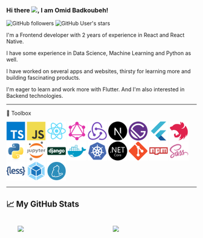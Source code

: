 ### Hi there <img src="https://raw.githubusercontent.com/MartinHeinz/MartinHeinz/master/wave.gif" width="30px">, I am Omid Badkoubeh!

![GitHub followers](https://img.shields.io/github/followers/OmidBadkoubeh?style=for-the-badge) ![GitHub User's stars](https://img.shields.io/github/stars/OmidBadkoubeh?style=for-the-badge)

I'm a Frontend developer with 2 years of experience in React and React Native.

I have some experience in Data Science, Machine Learning and Python as well. 

I have worked on several apps and websites, thirsty for learning more and building fascinating products.

I'm eager to learn and work more with Flutter. And I'm also interested in Backend technologies.

---

🧰 Toolbox

<img src="https://github.com/devicons/devicon/blob/c7d326b6009e60442abc35fa45706d6f30ee4c8e/icons/typescript/typescript-original.svg" alt="Typescript Logo" width="50" height="50" /> <img src="https://github.com/devicons/devicon/blob/c7d326b6009e60442abc35fa45706d6f30ee4c8e/icons/javascript/javascript-original.svg" alt="Javascript Logo" width="50" height="50" /> <img src="https://github.com/devicons/devicon/blob/c7d326b6009e60442abc35fa45706d6f30ee4c8e/icons/react/react-original.svg" alt="React Logo" width="50" height="50" /> <img src="https://github.com/devicons/devicon/blob/c7d326b6009e60442abc35fa45706d6f30ee4c8e/icons/graphql/graphql-plain.svg" alt="GraphQL Logo" width="50" height="50" /> <img src="https://github.com/devicons/devicon/blob/c7d326b6009e60442abc35fa45706d6f30ee4c8e/icons/redux/redux-original.svg" alt="Redux Logo" width="50" height="50" /> <img src="https://github.com/devicons/devicon/blob/c7d326b6009e60442abc35fa45706d6f30ee4c8e/icons/nextjs/nextjs-original.svg" alt="NextJS Logo" width="50" height="50" /> <img src="https://github.com/devicons/devicon/blob/c7d326b6009e60442abc35fa45706d6f30ee4c8e/icons/gatsby/gatsby-plain.svg" alt="Gatsby Logo" width="50" height="50" /> <img src="https://github.com/devicons/devicon/blob/c7d326b6009e60442abc35fa45706d6f30ee4c8e/icons/flutter/flutter-original.svg" alt="Flutter Logo" width="50" height="50" /> <img src="https://github.com/guiseek/dev-logos.svg/blob/7eb5574ae509766ab64196776845c047666fa7c5/nestjs.svg" alt="NestJS Logo" width="50" height="50" /> <img src="https://github.com/devicons/devicon/blob/c7d326b6009e60442abc35fa45706d6f30ee4c8e/icons/python/python-original.svg" alt="Python Logo" width="50" height="50" /> <img src="https://github.com/devicons/devicon/blob/c7d326b6009e60442abc35fa45706d6f30ee4c8e/icons/jupyter/jupyter-original-wordmark.svg" alt="Jupyter Logo" width="50" height="50" /> <img src="https://github.com/devicons/devicon/blob/c7d326b6009e60442abc35fa45706d6f30ee4c8e/icons/django/django-original.svg" alt="Django Logo" width="50" height="50" /> <img src="https://github.com/devicons/devicon/blob/c7d326b6009e60442abc35fa45706d6f30ee4c8e/icons/docker/docker-plain.svg" alt="Docker Logo" width="50" height="50" /> <img src="https://github.com/devicons/devicon/blob/c7d326b6009e60442abc35fa45706d6f30ee4c8e/icons/kubernetes/kubernetes-plain.svg" alt="Kubernetes Logo" width="50" height="50" /> <img src="https://github.com/devicons/devicon/blob/c7d326b6009e60442abc35fa45706d6f30ee4c8e/icons/dotnetcore/dotnetcore-plain.svg" alt="Dotnet core Logo" width="50" height="50" /> <img src="https://github.com/devicons/devicon/blob/c7d326b6009e60442abc35fa45706d6f30ee4c8e/icons/git/git-plain.svg" alt="Git Logo" width="50" height="50" /> <img src="https://github.com/devicons/devicon/blob/c7d326b6009e60442abc35fa45706d6f30ee4c8e/icons/npm/npm-original-wordmark.svg" alt="npm Logo" width="50" height="50" /> <img src="https://github.com/devicons/devicon/blob/c7d326b6009e60442abc35fa45706d6f30ee4c8e/icons/sass/sass-original.svg" alt="Sass Logo" width="50" height="50" /> <img src="https://github.com/devicons/devicon/blob/c7d326b6009e60442abc35fa45706d6f30ee4c8e/icons/less/less-plain-wordmark.svg" alt="Less Logo" width="50" height="50" /> <img src="https://github.com/devicons/devicon/blob/c7d326b6009e60442abc35fa45706d6f30ee4c8e/icons/webpack/webpack-original.svg" alt="Webpack Logo" width="50" height="50" /> <img src="https://github.com/devicons/devicon/blob/c7d326b6009e60442abc35fa45706d6f30ee4c8e/icons/yarn/yarn-original.svg" alt="Yarn Logo" width="50" height="50" />

<!-- Preserved logos -->
<!-- <img  src="https://github.com/devicons/devicon/blob/c7d326b6009e60442abc35fa45706d6f30ee4c8e/icons/go/go-original.svg"  alt="Golang Logo"  width="50"  height="50"/> -->
<!-- <img  src="https://github.com/devicons/devicon/blob/c7d326b6009e60442abc35fa45706d6f30ee4c8e/icons/dart/dart-original.svg"  alt="Dart Logo"  width="50"  height="50"/> -->
<!-- <img  src="https://github.com/devicons/devicon/blob/c7d326b6009e60442abc35fa45706d6f30ee4c8e/icons/express/express-original-wordmark.svg"  alt="Express.js Logo"  width="50"  height="50"/> -->
<!-- <img  src="https://github.com/devicons/devicon/blob/c7d326b6009e60442abc35fa45706d6f30ee4c8e/icons/github/github-original.svg"  alt="Github Logo"  width="50"  height="50"/> -->
<!-- <img  src="https://github.com/devicons/devicon/blob/c7d326b6009e60442abc35fa45706d6f30ee4c8e/icons/gitlab/gitlab-original.svg"  alt="Gitlab Logo"  width="50"  height="50"/> -->
<!-- <img  src="https://github.com/devicons/devicon/blob/c7d326b6009e60442abc35fa45706d6f30ee4c8e/icons/linux/linux-original.svg"  alt="Linux Logo"  width="50"  height="50"/> -->
<!-- <img  src="https://github.com/devicons/devicon/blob/c7d326b6009e60442abc35fa45706d6f30ee4c8e/icons/nodejs/nodejs-original-wordmark.svg"  alt="NodeJS Logo"  width="50"  height="50"/> -->

---

## &#x1f4c8; My GitHub Stats

<!-- ![Top Langs](https://github-readme-stats.vercel.app/api/top-langs/?username=omidbadkoubeh&hide=html,css&theme=tokyonight)  ![Catalin's GitHub stats](https://github-readme-stats.vercel.app/api?username=omidbadkoubeh&theme=tokyonight) -->

<div style="display: flex; align-items: flex-start">
<img align="top" style="margin: 20px 30px; width: 50%;" src="https://github-readme-stats.vercel.app/api/top-langs/?username=omidbadkoubeh&hide=html,css&theme=tokyonight" /> <img align="top" style="margin: 20px 30px; width: 50%;" src="https://github-readme-stats.vercel.app/api?username=omidbadkoubeh&theme=tokyonight" />
</div>

<!-- [![willianrod's wakatime stats](https://github-readme-stats.vercel.app/api/wakatime?username=omidbadkoubeh&compact=true)](https://github.com/anuraghazra/github-readme-stats) -->

<div style="display: flex">
<!-- <img align="center" style="margin: 20px auto; width: 50%;" src="https://github-readme-stats.vercel.app/api/wakatime?username=omidbadkoubeh&compact=true" /> -->

<!-- <img align="center" style="margin: 20px auto; width: 50%;" src="https://github-readme-stats.vercel.app/api/pin/?username=anuraghazra&repo=github-readme-stats" /> -->
</div>

<!--
**OmidBadkoubeh/OmidBadkoubeh** is a ✨ _special_ ✨ repository because its `README.md` (this file) appears on your GitHub profile.

Here are some ideas to get you started:



- 🔭 I’m currently working on ...

- 🌱 I’m currently learning ...

- 👯 I’m looking to collaborate on ...

- 🤔 I’m looking for help with ...

- 💬 Ask me about ...

- 📫 How to reach me: ...

- 😄 Pronouns: ...

- ⚡ Fun fact: ...

-->
